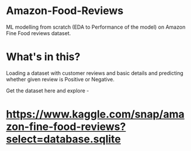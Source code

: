 # Amazon-Food-Reviews

ML modelling from scratch (EDA to Performance of the model) on Amazon Fine Food reviews dataset.

# What's in this?

Loading a dataset with customer reviews and basic details and predicting whether given review is Positive or Negative.

Get the dataset here and explore - 
# https://www.kaggle.com/snap/amazon-fine-food-reviews?select=database.sqlite 

